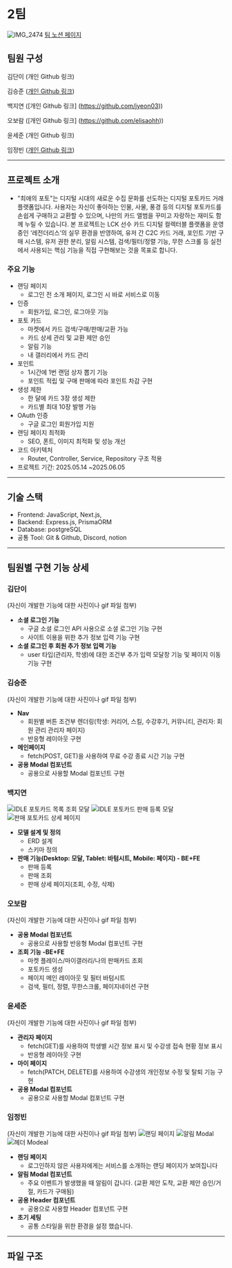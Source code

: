 # **2팀**

![IMG_2474](https://github.com/user-attachments/assets/ac07bab3-7797-4cfa-93bf-b7ccd9c35f40)
[팀 노션 페이지](https://www.notion.so/danikim8/2-1ed826aac9d5803c9475ef1eac9835ab)

## **팀원 구성**

김단이 (개인 Github 링크)

김승준 ([개인 Github 링크](https://github.com/y10b))

백지연 ([개인 Github 링크] (https://github.com/jyeon03))

오보람 ([개인 Github 링크] (https://github.com/elisaohh))

윤세준 (개인 Github 링크)

임정빈 ([개인 Github 링크](https://github.com/jbinyim))

---

## **프로젝트 소개**

- "최애의 포토"는 디지털 시대의 새로운 수집 문화를 선도하는 디지털 포토카드 거래 플랫폼입니다. 사용자는 자신이 좋아하는 인물, 사물, 풍경 등의 디지털 포토카드를 손쉽게 구매하고 교환할 수 있으며, 나만의 카드 앨범을 꾸미고 자랑하는 재미도 함께 누릴 수 있습니다.
  본 프로젝트는 LCK 선수 카드 디지털 컬렉터블 플랫폼을 운영 중인 ‘레전더리스’의 실무 환경을 반영하여, 유저 간 C2C 카드 거래, 포인트 기반 구매 시스템, 유저 권한 분리, 알림 시스템, 검색/필터/정렬 기능, 무한 스크롤 등 실전에서 사용되는 핵심 기능을 직접 구현해보는 것을 목표로 합니다.

### 주요 기능

- 랜딩 페이지
  - 로그인 전 소개 페이지, 로그인 시 바로 서비스로 이동
- 인증
  - 회원가입, 로그인, 로그아웃 기능
- 포토 카드
  - 마켓에서 카드 검색/구매/판매/교환 가능
  - 카드 상세 관리 및 교환 제안 승인
  - 알림 기능
  - 내 갤러리에서 카드 관리
- 포인트
  - 1시간에 1번 랜덤 상자 뽑기 기능
  - 포인트 적립 및 구매 판매에 따라 포인트 차감 구현
- 생성 제한
  - 한 달에 카드 3장 생성 제한
  - 카드별 최대 10장 발행 가능
- OAuth 인증
  - 구글 로그인 회원가입 지원
- 랜딩 페이지 최적화
  - SEO, 폰트, 이미지 최적화 및 성능 개선
- 코드 아키텍처
  - Router, Controller, Service, Repository 구조 적용
- 프로젝트 기간: 2025.05.14 ~2025.06.05

---

## **기술 스택**

- Frontend: JavaScript, Next.js,
- Backend: Express.js, PrismaORM
- Database: postgreSQL
- 공통 Tool: Git & Github, Discord, notion

---

## **팀원별 구현 기능 상세**

### **김단이**

(자신이 개발한 기능에 대한 사진이나 gif 파일 첨부)

- **소셜 로그인 기능**
  - 구글 소셜 로그인 API 사용으로 소셜 로그인 기능 구현
  - 사이트 이용을 위한 추가 정보 입력 기능 구현
- **소셜 로그인 후 회원 추가 정보 입력 기능**
  - user 타입(관리자, 학생)에 대한 조건부 추가 입력 모달창 기능 및 페이지 이동 기능 구현

### **김승준**

(자신이 개발한 기능에 대한 사진이나 gif 파일 첨부)

- **Nav**
  - 회원별 버튼 조건부 렌더링(학생: 커리어, 스킬, 수강후기, 커뮤니티, 관리자: 회원 관리 관리자 페이지)
  - 반응형 레이아웃 구현
- **메인페이지**
  - fetch(POST, GET)을 사용하여 무료 수강 종료 시간 기능 구현
- **공용 Modal 컴포넌트**
  - 공용으로 사용할 Modal 컴포넌트 구현

### **백지연**

![IDLE 포토카드 목록 조회 모달](public/dev/sale-list.png)
![IDLE 포토카드 판매 등록 모달](public/dev/sale-registeration.png)
![판매 포토카드 상세 페이지](public/dev/sale-detail.png)

- **모델 설계 및 정의**
  - ERD 설계
  - 스키마 정의
- **판매 기능(Desktop: 모달, Tablet: 바텀시트, Mobile: 페이지) - BE+FE**
  - 판매 등록
  - 판매 조회
  - 판매 상세 페이지(조회, 수정, 삭제)

### **오보람**

(자신이 개발한 기능에 대한 사진이나 gif 파일 첨부)

- **공용 Modal 컴포넌트**
  - 공용으로 사용할 반응형 Modal 컴포넌트 구현
- **조회 기능 -BE+FE**
  - 마켓 플레이스/마이갤러리/나의 판매카드 조회
  - 포토카드 생성
  - 페이지 메인 레이아웃 및 필터 바텀시트
  - 검색, 필터, 정렬, 무한스크롤, 페이지네이션 구현

### **윤세준**

(자신이 개발한 기능에 대한 사진이나 gif 파일 첨부)

- **관리자 페이지**
  - fetch(GET)를 사용하여 학생별 시간 정보 표시 및 수강생 접속 현황 정보 표시
  - 반응형 레이아웃 구현
- **마이 페이지**
  - fetch(PATCH, DELETE)를 사용하여 수강생의 개인정보 수정 및 탈퇴 기능 구현
- **공용 Modal 컴포넌트**
  - 공용으로 사용할 Modal 컴포넌트 구현

### **임정빈**

(자신이 개발한 기능에 대한 사진이나 gif 파일 첨부)
![랜딩 페이지](public/dev/landing.png)
![알림 Modal](public/dev/alarm.png)
![헤더 Modeal](public/dev/header.png)

- **랜딩 페이지**
  - 로그인하지 않은 사용자에게는 서비스를 소개하는 랜딩 페이지가 보여집니다
- **알림 Modal 컴포넌트**
  - 주요 이벤트가 발생했을 때 알림이 갑니다. (교환 제안 도착, 교환 제안 승인/거절, 카드가 구매됨)
- **공용 Header 컴포넌트**
  - 공용으로 사용할 Header 컴포넌트 구현
- **초기 세팅**
  - 공통 스타일을 위한 환경을 설정 했습니다.

---

## **파일 구조**
